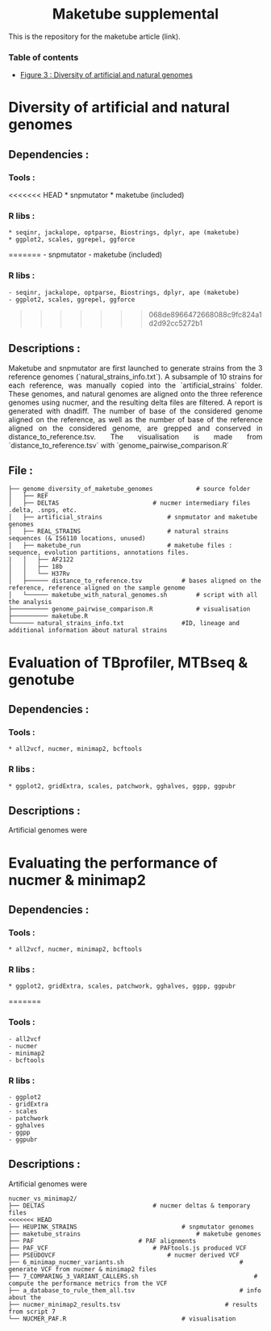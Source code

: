 <h1 align="center"> Maketube supplemental </h1>

This is the repository for the maketube article (link).

### Table of contents

<!--ts-->
-  [Figure 3 : Diversity of artificial and natural genomes](#genome_diversity_tag)


# <a name="genome_diversity_tag"></a> Diversity of artificial and natural genomes

## Dependencies :

### Tools : 
<<<<<<< HEAD
	* snpmutator
	* maketube (included)

### R libs :
	* seqinr, jackalope, optparse, Biostrings, dplyr, ape (maketube)
	* ggplot2, scales, ggrepel, ggforce
=======
	- snpmutator
	- maketube (included)

### R libs :
	- seqinr, jackalope, optparse, Biostrings, dplyr, ape (maketube)
	- ggplot2, scales, ggrepel, ggforce
>>>>>>> 068de8966472668088c9fc824a1d2d92cc5272b1

## Descriptions :

<p align="justify">
Maketube and snpmutator are first launched to generate strains from the 3 reference genomes (`natural_strains_info.txt`).
A subsample of 10 strains for each reference, was manually copied into the `artificial_strains` folder.
These genomes, and natural genomes are aligned onto the three reference genomes using nucmer, and the resulting delta files are filtered. A report is generated with dnadiff.
The number of base of the considered genome aligned on the reference, as well as the number of base of the reference aligned on the considered genome, are grepped and conserved in distance_to_reference.tsv.
The visualisation is made from `distance_to_reference.tsv` with `genome_pairwise_comparison.R`
</p>

## File :
```
├── genome_diversity_of_maketube_genomes			# source folder
│   ├── REF
│   ├── DELTAS							# nucmer intermediary files .delta, .snps, etc.
│   ├── artificial_strains					# snpmutator and maketube genomes
│   ├── REAL_STRAINS						# natural strains sequences (& IS6110 locations, unused)
│   ├── maketube_run						# maketube files : sequence, evolution partitions, annotations files. 
|   │   ├── AF2122
│   │   ├── 18b
│   │   └── H37Rv
│   ├────── distance_to_reference.tsv			# bases aligned on the reference, reference aligned on the sample genome
│   └────── maketube_with_natural_genomes.sh		# script with all the analysis
├────────── genome_pairwise_comparison.R			# visualisation
├────────── maketube.R
└────── natural_strains_info.txt				#ID, lineage and additional information about natural strains
```
# <a name="nucmer_minimap2"></a> Evaluation of TBprofiler, MTBseq & genotube
## Dependencies :

### Tools : 
	* all2vcf, nucmer, minimap2, bcftools

### R libs :
	* ggplot2, gridExtra, scales, patchwork, gghalves, ggpp, ggpubr

## Descriptions :

<p align="justify">
Artificial genomes were 
</p>




# <a name="nucmer_minimap2"></a> Evaluating the performance of nucmer & minimap2
## Dependencies :

### Tools : 
	* all2vcf, nucmer, minimap2, bcftools

### R libs :
	* ggplot2, gridExtra, scales, patchwork, gghalves, ggpp, ggpubr
=======
### Tools : 
	- all2vcf
	- nucmer
	- minimap2
	- bcftools

### R libs :
	- ggplot2
	- gridExtra
	- scales
	- patchwork
	- gghalves
	- ggpp
	- ggpubr

## Descriptions :

<p align="justify">

Artificial genomes were 
</p>

```
nucmer_vs_minimap2/
├── DELTAS								# nucmer deltas & temporary files
<<<<<<< HEAD
├── HEUPINK_STRAINS								# snpmutator genomes
├── maketube_strains								# maketube genomes
├── PAF								# PAF alignments
├── PAF_VCF								# PAFtools.js produced VCF
├── PSEUDOVCF								# nucmer derived VCF
├── 6_minimap_nucmer_variants.sh								# generate VCF from nucmer & minimap2 files
├── 7_COMPARING_3_VARIANT_CALLERS.sh								# compute the performance metrics from the VCF
├── a_database_to_rule_them_all.tsv								# info about the 
├── nucmer_minimap2_results.tsv								# results from script 7
└── NUCMER_PAF.R								# visualisation
```
